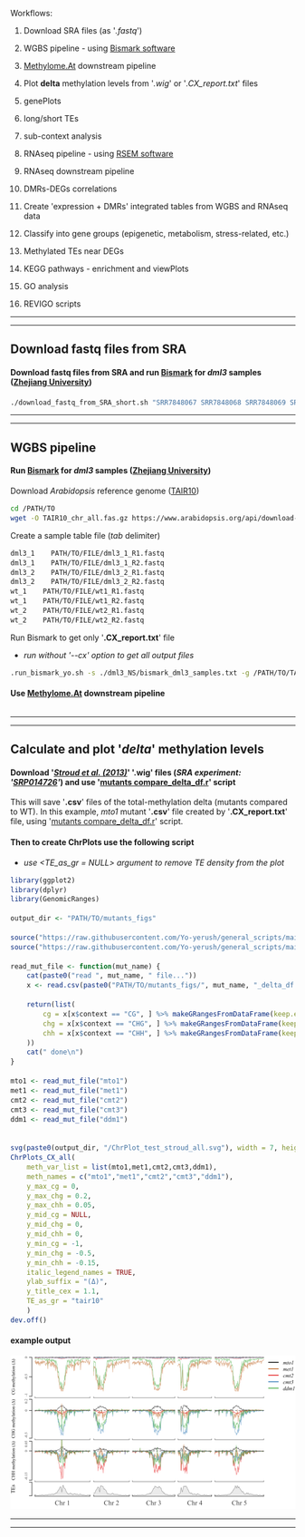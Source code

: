 Workflows:

1. Download SRA files (as '*.fastq*')
2. WGBS pipeline - using [Bismark software](https://www.bioinformatics.babraham.ac.uk/projects/bismark/#:~:text=Bismark%20is%20a%20program%20to%20map%20bisulfite%20treated,the%20methylation%20levels%20of%20their%20samples%20straight%20away.)
3. [Methylome.At](https://github.com/Yo-yerush/Methylome.At) downstream pipeline

4. Plot **delta** methylation levels from '*.wig*' or '*.CX_report.txt*' files
5. genePlots
6. long/short TEs
7. sub-context analysis

8. RNAseq pipeline - using [RSEM software](https://github.com/deweylab/RSEM)
9. RNAseq downstream pipeline

10. DMRs-DEGs correlations
11. Create 'expression + DMRs' integrated tables from WGBS and RNAseq data
12. Classify into gene groups (epigenetic, metabolism, stress-related, etc.)
13. Methylated TEs near DEGs

14. KEGG pathways - enrichment and viewPlots
15. GO analysis
16. REVIGO scripts

-----------------------------------------------------------------
-----------------------------------------------------------------

## Download fastq files from SRA
#### Download fastq files from SRA and run [Bismark](https://www.bioinformatics.babraham.ac.uk/projects/bismark/#:~:text=Bismark%20is%20a%20program%20to%20map%20bisulfite%20treated,the%20methylation%20levels%20of%20their%20samples%20straight%20away.) for *dml3* samples ([Zhejiang University](https://www.ncbi.nlm.nih.gov/sra/SRX4698864))
```bash
./download_fastq_from_SRA_short.sh "SRR7848067 SRR7848068 SRR7848069 SRR7848070" "/PATH/TO/dml3_NS"
```
-----------------------------------------------------------------
-----------------------------------------------------------------

## WGBS pipeline
#### Run [Bismark](https://www.bioinformatics.babraham.ac.uk/projects/bismark/#:~:text=Bismark%20is%20a%20program%20to%20map%20bisulfite%20treated,the%20methylation%20levels%20of%20their%20samples%20straight%20away.) for *dml3* samples ([Zhejiang University](https://www.ncbi.nlm.nih.gov/sra/SRX4698864))

 Download *Arabidopsis* reference genome ([TAIR10](https://www.arabidopsis.org/))
 ```bash
 cd /PATH/TO
 wget -O TAIR10_chr_all.fas.gz https://www.arabidopsis.org/api/download-files/download?filePath=Genes/TAIR10_genome_release/TAIR10_chromosome_files/TAIR10_chr_all.fas.gz
 ```

Create a sample table file (*tab* delimiter)
```txt
dml3_1    PATH/TO/FILE/dml3_1_R1.fastq
dml3_1    PATH/TO/FILE/dml3_1_R2.fastq
dml3_2    PATH/TO/FILE/dml3_2_R1.fastq
dml3_2    PATH/TO/FILE/dml3_2_R2.fastq
wt_1    PATH/TO/FILE/wt1_R1.fastq
wt_1    PATH/TO/FILE/wt1_R2.fastq
wt_2    PATH/TO/FILE/wt2_R1.fastq
wt_2    PATH/TO/FILE/wt2_R2.fastq
```

Run Bismark to get only '**.CX_report.txt**' file
* *run without '--cx' option to get all output files*
```bash
.run_bismark_yo.sh -s ./dml3_NS/bismark_dml3_samples.txt -g /PATH/TO/TAIR10_chr_all.fas.gz -o ./dml3_NS/bismark_results -n 32 -m 16G --cx
```

#### Use [Methylome.At](https://github.com/Yo-yerush/Methylome.At) downstream pipeline
```

```

-----------------------------------------------------------------
-----------------------------------------------------------------

## Calculate and plot '*delta*' methylation levels
#### Download '[*Stroud et al. (2013)*](https://pubmed.ncbi.nlm.nih.gov/23313553/)' '**.wig**' files  (*SRA experiment: '[SRP014726](https://www.ncbi.nlm.nih.gov/Traces/study/?acc=SRP014726&o=biosample_s%3Aa%3Bacc_s%3Aa)'*) and use '[mutants compare_delta_df.r](https://github.com/Yo-yerush/general_scripts/blob/main/delta_df_from_wig_script.r)' script
This will save '**.csv**' files of the total-methylation delta (mutants compared to WT).
In this example, *mto1* mutant '**.csv**' file created by '**.CX_report.txt**' file, using '[mutants compare_delta_df.r](https://github.com/Yo-yerush/general_scripts/blob/main/delta_df_from_CX_report_script.r)' script.

#### Then to create **ChrPlots** use the following script
*  *use <TE_as_gr = NULL> argument to remove TE density from the plot*
```r
library(ggplot2)
library(dplyr)
library(GenomicRanges)

output_dir <- "PATH/TO/mutants_figs"

source("https://raw.githubusercontent.com/Yo-yerush/general_scripts/main/windowSize_for_GRanges_mcol.r")
source("https://raw.githubusercontent.com/Yo-yerush/general_scripts/main/ChrPlots_CX_yo.R")

read_mut_file <- function(mut_name) {
    cat(paste0("read ", mut_name, " file..."))
    x <- read.csv(paste0("PATH/TO/mutants_figs/", mut_name, "_delta_df.csv.gz"))

    return(list(
        cg = x[x$context == "CG", ] %>% makeGRangesFromDataFrame(keep.extra.columns = T) %>% windowSize("delta"),
        chg = x[x$context == "CHG", ] %>% makeGRangesFromDataFrame(keep.extra.columns = T) %>% windowSize("delta"),
        chh = x[x$context == "CHH", ] %>% makeGRangesFromDataFrame(keep.extra.columns = T) %>% windowSize("delta")
    ))
    cat(" done\n")
}

mto1 <- read_mut_file("mto1")
met1 <- read_mut_file("met1")
cmt2 <- read_mut_file("cmt2")
cmt3 <- read_mut_file("cmt3")
ddm1 <- read_mut_file("ddm1")


svg(paste0(output_dir, "/ChrPlot_test_stroud_all.svg"), width = 7, height = 4, family = "serif")
ChrPlots_CX_all(
    meth_var_list = list(mto1,met1,cmt2,cmt3,ddm1),
    meth_names = c("mto1","met1","cmt2","cmt3","ddm1"),
    y_max_cg = 0,
    y_max_chg = 0.2,
    y_max_chh = 0.05,
    y_mid_cg = NULL,
    y_mid_chg = 0,
    y_mid_chh = 0,
    y_min_cg = -1,
    y_min_chg = -0.5,
    y_min_chh = -0.15,
    italic_legend_names = TRUE,
    ylab_suffix = "(Δ)",
    y_title_cex = 1.1,
    TE_as_gr = "tair10"
    )
dev.off()
```
#### example output
![fig](https://github.com/Yo-yerush/general_scripts/blob/main/ChrPlot_test_stroud_all.svg)

-----------------------------------------------------------------
-----------------------------------------------------------------

